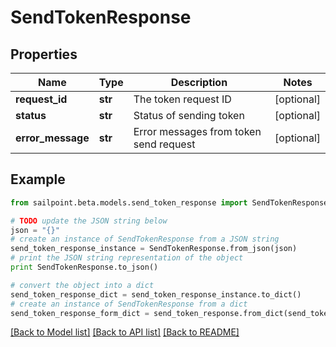 # SendTokenResponse


## Properties

Name | Type | Description | Notes
------------ | ------------- | ------------- | -------------
**request_id** | **str** | The token request ID | [optional] 
**status** | **str** | Status of sending token | [optional] 
**error_message** | **str** | Error messages from token send request | [optional] 

## Example

```python
from sailpoint.beta.models.send_token_response import SendTokenResponse

# TODO update the JSON string below
json = "{}"
# create an instance of SendTokenResponse from a JSON string
send_token_response_instance = SendTokenResponse.from_json(json)
# print the JSON string representation of the object
print SendTokenResponse.to_json()

# convert the object into a dict
send_token_response_dict = send_token_response_instance.to_dict()
# create an instance of SendTokenResponse from a dict
send_token_response_form_dict = send_token_response.from_dict(send_token_response_dict)
```
[[Back to Model list]](../README.md#documentation-for-models) [[Back to API list]](../README.md#documentation-for-api-endpoints) [[Back to README]](../README.md)


